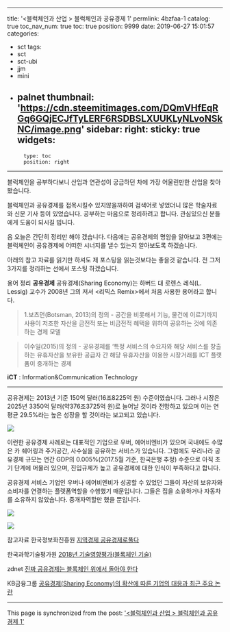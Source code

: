 
---
title: '<블럭체인과 산업 > 블럭체인과 공유경제 1'
permlink: 4bzfaa-1
catalog: true
toc_nav_num: true
toc: true
position: 9999
date: 2019-06-27 15:01:57
categories:
- sct
tags:
- sct
- sct-ubi
- jjm
- mini
- palnet
thumbnail: 'https://cdn.steemitimages.com/DQmVHfEqRGq6GQjECJfTyLERF6RSDBSLXUUKLyNLvoNSkNC/image.png'
sidebar:
    right:
        sticky: true
widgets:
    -
        type: toc
        position: right
---


블럭체인을 공부하다보니 산업과 연관성이 궁금하던 차에 가장 어울린만한 산업을 찾아봤습니다.

블럭체인과 공유경제를 접목시킬수 있지않을까하여 검색어로 넣었더니 많은 학술자료와 신문 기사 등이 있었습니다. 공부하는 마음으로 정리하려고 합니다.  관심있으신 분들에게 도움이 되시길 빕니다.

음 오늘은 간단히 정리만 해야 겠습니다.
다음에는 공유경제의 명암을 알아보고 3편에는 블럭체인이 공유경제에 어떠한 시너지를 낼수 있는지 알아보도록 하겠습니다.

아래의 참고 자료를 읽기만 하셔도 제 포스팅을 읽는것보다는 좋을것 같습니다. 전 그저 3가지를 정리하는 선에서 포스팅 하겠습니다.



용어 정리
**공유경제**
공유경제(Sharing Economy)는 하버드 대 로렌스 레식(L. Lessig) 교수가 2008년 그의 저서 <리믹스 Remix>에서 처음 사용한 용어라고 합니다.

> 1.보츠먼(Botsman, 2013)의 정의 - 공간을 비롯해서 기능, 물건에 이르기까지 사용이 저조한 자산을 금전적 또는 비금전적 혜택을 위하여 공유하는 것에 의존하는 경제 모델

> 이수일(2015)의 정의 - 공유경제를 ‘특정 서비스의 수요자와 해당 서비스를 창출하는 유휴자산을 보유한 공급자 간 해당 유휴자산을 이용한 시장거래를 ICT 플랫폼이 중개하는 경제

**iCT** : Information&Communication Technology

--------
공유경제는 2013년 기준 150억 달러(16조8225억 원) 수준이였습니다. 그러나 시장은 2025년 3350억 달러(약376조3725억 원)로 늘어날 것이라 전망하고 있으며 이는 연평균 29.5%라는 높은 성장을 할 것이라는 보고되고 있습니다.

![](https://cdn.steemitimages.com/DQmVHfEqRGq6GQjECJfTyLERF6RSDBSLXUUKLyNLvoNSkNC/image.png)

이런한 공유경제 사례로는 대표적인 기업으로 우버, 에어비엔비가 있으며 국내에도 수많은 카 쉐어링과 주거공간, 사수실을 공유하는 서비스가 있습니다. 그럼에도 우리나라 공유경제 규모는 연간 GDP의 0.005%(2017.5월 기준, 한국은행 추정) 수준으로 아직 초기 단계에 머물러 있으며, 진입규제가 높고 공유경제에 대한 인식이 부족하다고 합니다.

공유경제 서비스 기업인 우버나 에어비엔비가 성공할 수 있었던 그들이 자산의 보유자와 소비자를 연결하는 플렛폼역할을 수행했기 때문입니다. 그들은 집을 소유하거나 자동차를 소유하지 않았습니다. 중개자역할만 했을 뿐입니다.

![](https://cdn.steemitimages.com/DQmPC3P3doU2BQzNAzGr7uDFTqFWunyFACLQX8H5vGiyG2H/image.png)

![](https://steemitimages.com/0x0/https://ipfs.busy.org/ipfs/QmUKxtLW5JEnqaaAnwiLc9kFK1BqpcMGoFKTF7JLKcvJqy)

참고자료
한국정보화진흥원 [지역경제 공유경제로풀다](https://www.nia.or.kr/common/board/Download.do?bcIdx=19598&cbIdx=39485&fileNo=1)

한국과학기술평가원 [2018년 기술영향평가(블록체인 기술)](https://www.kistep.re.kr/c3/sub2_2.jsp?)

zdnet [진짜 공유경제는 블록체인 위에서 돌아야 한다](https://www.zdnet.co.kr/view/?no=20190328133041)

KB금융그룹 [공유경제(Sharing Economy)의 확산에 따른
기업의 대응과 최근 주요 논란](https://www.kbfg.com/kbresearch/processFileDownloadManager.do?file_name=20190118182733_1.pdf)

- - -

This page is synchronized from the post: ['<블럭체인과 산업 > 블럭체인과 공유경제 1'](https://steemit.com/@kingbit/4bzfaa-1)
